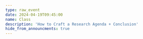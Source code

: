 ```yaml
---
type: raw_event
date: 2024-04-19T09:45:00
name: Class
description: 'How to Craft a Research Agenda + Conclusion'
hide_from_announcments: true
---
```


<!-- **Pre-class Work:** (instructions on canvas)
* Revise the slides you made for the first class to include a sentence about (a) something you learned about yourself over the past year, and (b) a direction you're excited to grow in for the next year.

**In Class:** 
* Reflect on the first year of the Ph.D., topics discussed over the course of CS290, and how we can continue building an inclusive and supportive community at Harvard and beyond. -->
